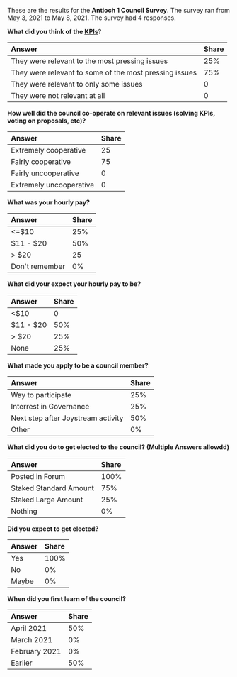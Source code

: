 These are the results for the **Antioch 1 Council Survey**. The survey ran from May 3, 2021 to May 8, 2021. The survey had 4 responses.



**What did you think of the [KPIs](https://blog.joystream.org/antioch-kpis/#previous)**?

| Answer | Share |
|:----------|:----------|
| They were relevant to the most pressing issues   | 25%    |
| They were relevant to some of the most pressing issues   | 75%    |
| They were relevant to only some issues   | 0   |
| They were not relevant at all   | 0  |



**How well did the council co-operate on relevant issues (solving KPIs, voting on proposals, etc)?**


| Answer | Share  |
|:----------|:----------|
| Extremely cooperative   | 25   |
| Fairly cooperative   | 75   |
| Fairly uncooperative   | 0  |
| Extremely uncooperative | 0   |

**What was your hourly pay?**

| Answer  | Share |
|:----------|:----------|
| <=$10  | 25% |
| $11 - $20   | 50% |
| > $20   | 25   |
| Don't remember| 0%|


**What did your expect your hourly pay to be?**

| Answer  | Share |
|:----------|:----------|
| <$10    | 0   |
| $11 - $20   | 50%  |
| > $20    | 25%|
| None   | 25%  |


**What made you apply to be a council member?**


| Answer | Share |
|:----------|:----------|
| Way to participate | 25%   |
| Interrest in Governance   | 25%  |
| Next step after Joystream activity  | 50%   |
| Other   | 0%  |

**What did you do to get elected to the council? (Multiple Answers allowdd)**

| Answer | Share |
|:----------|:----------|
| Posted in Forum   | 100%   |
| Staked Standard Amount    | 75%   |
| Staked Large Amount    | 25%   |
| Nothing  | 0%   |

**Did you expect to get elected?**

| Answer | Share |
|:----------|:----------|
| Yes   | 100%   |
| No    | 0%   |
| Maybe    | 0%   |


**When did you first learn of the council?**

| Answer | Share |
|:----------|:----------|
| April 2021   | 50%    |
| March 2021  | 0%   |
| February 2021   | 0%  |
| Earlier  | 50%   |




